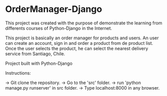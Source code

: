 # OrderManager-Django

This project was created with the purpose of demonstrate the learning from differents courses of Python-Django in the Internet.

This project is basically an order manager for products and users. An user can create an account, sign in and order a product from de product list.
Once the user selects the product, he can select the nearest delivery service from Santiago, Chile.

Project built with Python-Django

Instructions:

-> Git clone the repository.
-> Go to the 'src' folder.
-> run 'python manage.py runserver' in src folder.
-> Type localhost:8000 in any browser.

